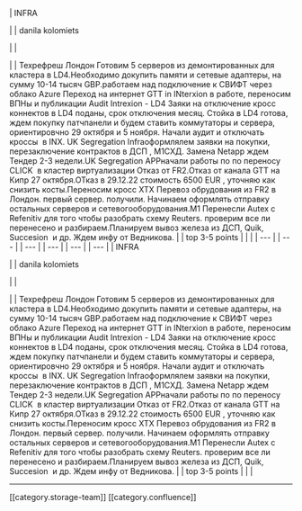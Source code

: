 





| INFRA

 | 
| danila kolomiets

 | 
|    

 | 
| Техрефреш Лондон Готовим 5 cерверов из демонтированных для кластера в LD4.Необходимо докупить памяти и сетевые адаптеры, на сумму 10-14 тысяч GBP.работаем над подключение к СВИФТ через облако Azure Переход на интернет GTT in INterxion в работе, переносим ВПНы и публикации Audit Intrexion - LD4 Заяки на отключение кросс коннектов в LD4 поданы, срок отключения месяц. Cтойка в LD4 готова, ждем покупку патчпанели и будем ставить коммутаторы и сервера, ориентировчно 29 октября и 5 ноября. Начали аудит и отключать кроссы  в INX.  UK Segregation Infraоформлялем заявки на покупки, перезаключение контрактов в ДСП , М1СХД. Замена Netapp ждем Тендер 2-3 недели.UK Segregation APPначали работы по по переносу CLICK  в кластер виртуализации Отказ от FR2.Отказ от канала GTT на Кипр 27 октября.ОТказ в 29.12.22 стоимость 6500 EUR , уточняю как снизить косты.Переносим кросс XTX Перевоз обрудования из FR2 в Лондон. первый сервер. получили. Начинаем оформлять отправку остальных серверов и сетевогооборудования.М1 Перенесли Autex с Refenitiv для того чтобы разобрать схему Reuters. проверим все ли перенесено и разбираем.Планируем вывоз железа из ДСП, Quik, Succesion  и др. Ждем инфу от Ведникова. | 
| top 3-5 points | 
|  | 
|  --- | 
|  --- | 
|  --- | 
|  --- | 
|  --- | 
|  --- | 
| INFRA

 | 
| danila kolomiets

 | 
|    

 | 
| Техрефреш Лондон Готовим 5 cерверов из демонтированных для кластера в LD4.Необходимо докупить памяти и сетевые адаптеры, на сумму 10-14 тысяч GBP.работаем над подключение к СВИФТ через облако Azure Переход на интернет GTT in INterxion в работе, переносим ВПНы и публикации Audit Intrexion - LD4 Заяки на отключение кросс коннектов в LD4 поданы, срок отключения месяц. Cтойка в LD4 готова, ждем покупку патчпанели и будем ставить коммутаторы и сервера, ориентировчно 29 октября и 5 ноября. Начали аудит и отключать кроссы  в INX.  UK Segregation Infraоформлялем заявки на покупки, перезаключение контрактов в ДСП , М1СХД. Замена Netapp ждем Тендер 2-3 недели.UK Segregation APPначали работы по по переносу CLICK  в кластер виртуализации Отказ от FR2.Отказ от канала GTT на Кипр 27 октября.ОТказ в 29.12.22 стоимость 6500 EUR , уточняю как снизить косты.Переносим кросс XTX Перевоз обрудования из FR2 в Лондон. первый сервер. получили. Начинаем оформлять отправку остальных серверов и сетевогооборудования.М1 Перенесли Autex с Refenitiv для того чтобы разобрать схему Reuters. проверим все ли перенесено и разбираем.Планируем вывоз железа из ДСП, Quik, Succesion  и др. Ждем инфу от Ведникова. | 
| top 3-5 points | 
|  | 







*****

[[category.storage-team]] 
[[category.confluence]] 
